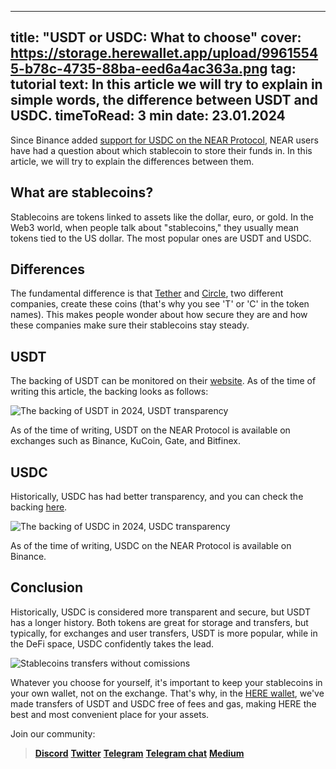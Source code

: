 -----
title: "USDT or USDC:  What to choose"
cover: https://storage.herewallet.app/upload/99615545-b78c-4735-88ba-eed6a4ac363a.png
tag: tutorial
text: In this article we will try to explain in simple words, the difference between USDT and USDC.
timeToRead: 3 min
date: 23.01.2024
-----

Since Binance added [support for USDC on the NEAR Protocol](https://www.binance.com/en/support/announcement/binance-completes-integration-of-usd-coin-usdc-on-near-protocol-network-opens-deposits-and-withdrawals-1ade588ceb9845b78ec785f123b986fd), NEAR users have had a question about which stablecoin to store their funds in. In this article, we will try to explain the differences between them.

## What are stablecoins?

Stablecoins are tokens linked to assets like the dollar, euro, or gold. In the Web3 world, when people talk about "stablecoins," they usually mean tokens tied to the US dollar. The most popular ones are USDT and USDC.

## Differences

The fundamental difference is that [Tether](https://tether.to/) and [Circle](https://www.circle.com/en/), two different companies, create these coins (that's why you see 'T' or 'C' in the token names). This makes people wonder about how secure they are and how these companies make sure their stablecoins stay steady.

## USDT

The backing of USDT can be monitored on their [website](https://tether.to/ru/transparency/#reports). As of the time of writing this article, the backing looks as follows:

![The backing of USDT in 2024, USDT transparency](https://storage.herewallet.app/upload/354e1132-9c0c-443b-afb4-f2cbae4f4d97.PNG)

As of the time of writing, USDT on the NEAR Protocol is available on exchanges such as Binance, KuCoin, Gate, and Bitfinex.

## USDС

Historically, USDC has had better transparency, and you can check the backing [here](https://www.circle.com/en/transparency).

![The backing of USDC in 2024, USDC transparency](https://storage.herewallet.app/upload/1ebe1744-252f-4c89-9b90-95d9cfaf6230.PNG)

As of the time of writing, USDC on the NEAR Protocol is available on Binance.

## Conclusion

Historically, USDC is considered more transparent and secure, but USDT has a longer history. Both tokens are great for storage and transfers, but typically, for exchanges and user transfers, USDT is more popular, while in the DeFi space, USDC confidently takes the lead.

![Stablecoins transfers without comissions](https://storage.herewallet.app/upload/e567e779-bb48-40a1-b887-8634ef7bc870.png)

Whatever you choose for yourself, it's important to keep your stablecoins in your own wallet, not on the exchange. That's why, in the [HERE wallet](https://www.herewallet.app/), we've made transfers of USDT and USDC free of fees and gas, making HERE the best and most convenient place for your assets.


Join our community:
> [**Discord**](https://discord.gg/AfB5cvtFXH)
> [**Twitter**](https://twitter.com/here_wallet)
> [**Telegram**](https://t.me/herewallet)
> [**Telegram chat**](https://t.me/herewalletchat)
> [**Medium**](https://medium.com/@nearhere)
